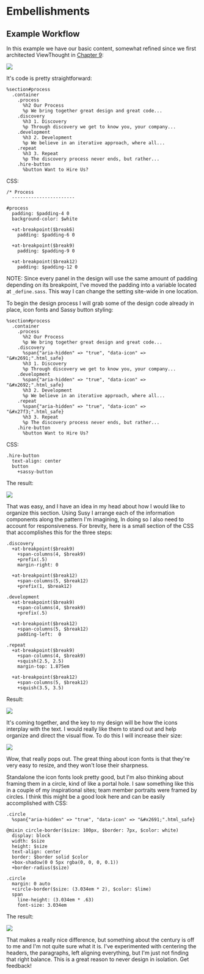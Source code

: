 Embellishments
==============



Example Workflow
----------------

In this example we have our basic content, somewhat refined since we first architected ViewThought in [Chapter 9][]:

![][Design 1]

It's code is pretty straightforward:

    %section#process
      .container
        .process
          %h2 Our Process
          %p We bring together great design and great code...
        .discovery
          %h3 1. Discovery
          %p Through discovery we get to know you, your company...
        .development
          %h3 2. Development
          %p We believe in an iterative approach, where all...
        .repeat
          %h3 3. Repeat
          %p The discovery process never ends, but rather...
        .hire-button
          %button Want to Hire Us?

CSS:

    /* Process
      -----------------------

    #process
      padding: $padding-4 0
      background-color: $white

      +at-breakpoint($break6)
        padding: $padding-6 0

      +at-breakpoint($break9)
        padding: $padding-9 0

      +at-breakpoint($break12)
        padding: $padding-12 0

NOTE: Since every panel in the design will use the same amount of padding depending on its breakpoint, I've moved the padding into a variable located at `_define.sass`. This way I can change the setting site-wide in one location.

To begin the design process I will grab some of the design code already in place, icon fonts and Sassy button styling:

    %section#process
      .container
        .process
          %h2 Our Process
          %p We bring together great design and great code...
        .discovery
          %span{"aria-hidden" => "true", "data-icon" => "&#x2691;".html_safe}
          %h3 1. Discovery
          %p Through discovery we get to know you, your company...
        .development
          %span{"aria-hidden" => "true", "data-icon" => "&#x2692;".html_safe}
          %h3 2. Development
          %p We believe in an iterative approach, where all...
        .repeat
          %span{"aria-hidden" => "true", "data-icon" => "&#x27f3;".html_safe}
          %h3 3. Repeat
          %p The discovery process never ends, but rather...
        .hire-button
          %button Want to Hire Us?

CSS:

    .hire-button
      text-align: center
      button
        +sassy-button

The result:

![][Design 2]

That was easy, and I have an idea in my head about how I would like to organize this section. Using Susy I arrange each of the information components along the pattern I'm imagining, In doing so I also need to account for responsiveness. For brevity, here is a small section of the CSS that accomplishes this for the three steps:

    .discovery
      +at-breakpoint($break9)
        +span-columns(4, $break9)
        +prefix(.5)
        margin-right: 0

      +at-breakpoint($break12)
        +span-columns(5, $break12)
        +prefix(1, $break12)

    .development
      +at-breakpoint($break9)
        +span-columns(4, $break9)
        +prefix(.5)

      +at-breakpoint($break12)
        +span-columns(5, $break12)
        padding-left:  0

    .repeat
      +at-breakpoint($break9)
        +span-columns(4, $break9)
        +squish(2.5, 2.5)
        margin-top: 1.875em

      +at-breakpoint($break12)
        +span-columns(5, $break12)
        +squish(3.5, 3.5)

Result:

![][Design 3]

It's coming together, and the key to my design will be how the icons interplay with the text. I would really like them to stand out and help organize and direct the visual flow. To do this I will increase their size:

![][Design 4]

Wow, that really pops out. The great thing about icon fonts is that they're very easy to resize, and they won't lose their sharpness.

Standalone the icon fonts look pretty good, but I'm also thinking about framing them in a circle, kind of like a portal hole. I saw something like this in a couple of my inspirational sites; team member portraits were framed by circles. I think this might be a good look here and can be easily accomplished with CSS:

    .circle
      %span{"aria-hidden" => "true", "data-icon" => "&#x2691;".html_safe}

    @mixin circle-border($size: 100px, $border: 7px, $color: white)
      display: block
      width: $size
      height: $size
      text-align: center
      border: $border solid $color
      +box-shadow(0 0 5px rgba(0, 0, 0, 0.1))
      +border-radius($size)

    .circle
      margin: 0 auto
      +circle-border($size: (3.034em * 2), $color: $lime)
      span
        line-height: (3.034em * .63)
        font-size: 3.034em

The result:

![][Design 5]

That makes a really nice difference, but something about the century is off to me and I'm not quite sure what it is. I've experimented with centering the headers, the paragraphs, left aligning everything, but I'm just not finding that right balance. This is a great reason to never design in isolation. Get feedback!

[Chapter 9]:            https://github.com/maxxiimo/the-front-end-manifesto/blob/master/chp9-information-architecting.md#information-architecting

[Design 1]:             http://www.chrismaxwell.com/manifesto/chp-13/design-1.gif
[Design 2]:             http://www.chrismaxwell.com/manifesto/chp-13/design-2.gif
[Design 3]:             http://www.chrismaxwell.com/manifesto/chp-13/design-3.gif
[Design 4]:             http://www.chrismaxwell.com/manifesto/chp-13/design-4.gif
[Design 5]:             http://www.chrismaxwell.com/manifesto/chp-13/design-5.gif
